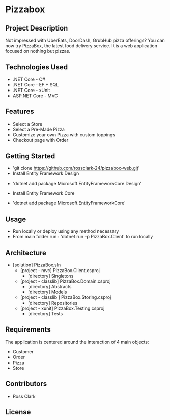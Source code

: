 # Pizzabox

## Project Description

Not impressed with UberEats, DoorDash, GrubHub pizza offerings?
You can now try PizzaBox, the latest food delivery service. 
It is a web application focused on nothing but pizzas.

## Technologies Used

+ .NET Core - C#
+ .NET Core - EF + SQL
+ .NET Core - xUnit
+ ASP.NET Core - MVC

## Features
+ Select a Store
+ Select a Pre-Made Pizza
+ Customize your own Pizza with custom toppings
+ Checkout page with Order

## Getting Started
+ 'git clone https://github.com/rossclark-24/pizzabox-web.git'
+ Install Entity Framework Design
- 'dotnet add package Microsoft.EntityFrameworkCore.Design'
+ Install Entity Framework Core
- 'dotnet add package Microsoft.EntityFrameworkCore'

## Usage
+ Run locally or deploy using any method necessary
+ From main folder run : 'dotnet run -p PizzaBox.Client' to run locally

## Architecture

- [solution] PizzaBox.sln
  - [project - mvc] PizzaBox.Client.csproj
    - [directory] Singletons
  - [project - classlib] PizzaBox.Domain.csproj
    - [directory] Abstracts
    - [directory] Models
  - [project - classlib ] PizzaBox.Storing.csproj
    - [directory] Repositories
  - [project - xunit] PizzaBox.Testing.csproj
    - [directory] Tests

## Requirements

The application is centered around the interaction of 4 main objects:
- Customer
- Order
- Pizza
- Store

## Contributors
+ Ross Clark

## License


